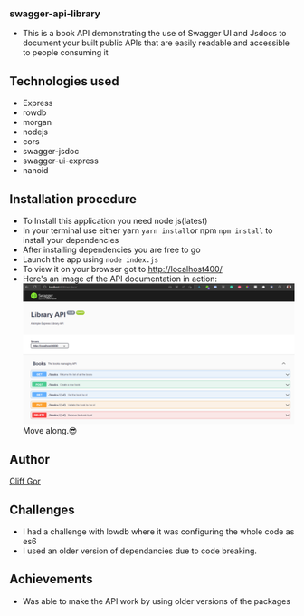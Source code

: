 ### swagger-api-library
- This is a book API demonstrating the use of Swagger UI and Jsdocs to document your built public APIs that are easily readable and accessible to people consuming it

## Technologies used
- Express
- rowdb
- morgan
- nodejs
- cors
- swagger-jsdoc
- swagger-ui-express
- nanoid

## Installation procedure
- To Install this application you need node js(latest)
- In your terminal use either yarn `yarn install`or npm `npm install` to install your dependencies
- After installing dependencies you are free to go
- Launch the app using `node index.js`
- To view it on your browser got to [http://localhost400/](http://localhost:4000/api-docs/)
- Here's an image of the API documentation in action:
   ![API Web View](Screenshot.png)
Move along.😎

## Author
  [Cliff Gor](https://cliffgor.com/)

  ## Challenges

  - I had a challenge with lowdb where it was configuring the whole code as es6
  - I used an older version of dependancies due to code breaking.

## Achievements
- Was able to make the API work by using older versions of the packages